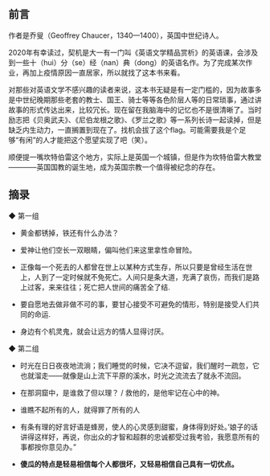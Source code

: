 
## 前言

作者是乔叟（Geoffrey Chaucer，1340—1400），英国中世纪诗人。

2020年有幸读过，契机是大一有一门叫《英语文学精品赏析》的英语课，会涉及到一些十（hui）分（se）经（nan）典（dong）的英语名作。为了完成某次作业，再加上疫情原因一直居家，所以就找了这本书来看。

对那些对英语文学不感兴趣的读者来说，这本书无疑是有一定门槛的，因为故事多是中世纪晚期那些老套的教士、国王、骑士等等各色阶层人等的日常琐事，通过讲故事的形式传达出来，比较冗长。现在留在我脑海中的记忆也不是很清晰了。当时励志把《贝奥武夫》、《尼伯龙根之歌》、《罗兰之歌》等一系列长诗一起读掉，但是缺乏内生动力，一直搁置到现在了。找机会拔了这个flag。可能需要我是个足够“有闲”的人才能把这个愿望实现了吧（笑）。

顺便提一嘴坎特伯雷这个地方，实际上是英国一个城镇，但是作为坎特伯雷大教堂————英国国教的诞生地，成为英国宗教一个值得被纪念的存在。
## 摘录


◆  第一组

-  黄金都锈掉，铁还有什么办法？

-  爱神让他们空长一双眼睛，偏叫他们来这里拿性命冒险。

-  正像每一个死去的人都曾在世上以某种方式生存，所以只要是曾经生活在世上，人到了一定时候就不免死亡。人间只是条大道，充满了哀伤，而我们是路上过客，来来往往；死亡把人世间的痛苦全了结.

-  要自愿地去做非做不可的事，要甘心接受不可避免的情形，特别是接受人们共同的命运.

-  身边有个机灵鬼，就会让远方的情人显得讨厌。

◆  第二组

-  时光在日日夜夜地流淌；我们睡觉的时候，它决不逗留，我们醒时一疏忽，它也就溜走——就像是山上流下平原的溪水，时光之流流去了就永不流回。

-  在那洞窟中，是谁救了但以理？ / 救他的，是他牢记在心中的神。

-  谁瞧不起所有的人，就得罪了所有的人

-  有条有理的好言好语是蜂房，使人的心灵感到甜蜜，身体得到好处。’娘子的话讲得这样好，再说，你出众的才智和超群的忠诚都受过我考验，我愿意所有的事都按你意见办。”

- **傻瓜的特点是轻易相信每个人都很坏，又轻易相信自己具有一切优点。**
